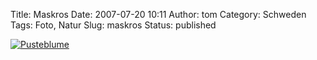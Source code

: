Title: Maskros
Date: 2007-07-20 10:11
Author: tom
Category: Schweden
Tags: Foto, Natur
Slug: maskros
Status: published

[![Pusteblume](http://www.fiket.de/pic/pusteblume_s.jpg "Pusteblume")](http://www.fiket.de/pic/pusteblume_l.jpg)

